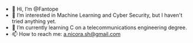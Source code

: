 - 👋 Hi, I’m @Fantope
- 👀 I’m interested in Machine Learning and Cyber Security, but I haven't tried anything yet.
- 🌱 I’m currently learning C on a telecommunications engineering degree.
- 📫 How to reach me: a.nicora.sh@gmail.com

<!---
Fantope/Fantope is a ✨ special ✨ repository because its `README.md` (this file) appears on your GitHub profile.
You can click the Preview link to take a look at your changes.
--->
